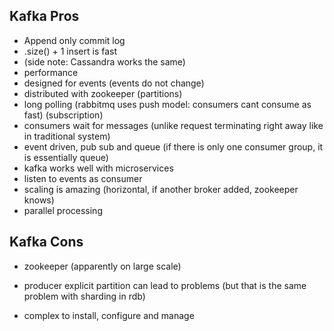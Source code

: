 ## Kafka Pros

- Append only commit log
- .size() + 1 insert is fast
- (side note: Cassandra works the same)
- performance
- designed for events (events do not change)
- distributed with zookeeper (partitions)
- long polling (rabbitmq uses push model: consumers cant consume as fast) (subscription)
- consumers wait for messages (unlike request terminating right away like in traditional system)
- event driven, pub sub and queue (if there is only one consumer group, it is essentially queue)
- kafka works well with microservices
- listen to events as consumer
- scaling is amazing (horizontal, if another broker added, zookeeper knows)
- parallel processing 



## Kafka Cons

- zookeeper (apparently on large scale)

- producer explicit partition can lead to problems (but that is the same problem with sharding in rdb)

- complex to install, configure and manage

  